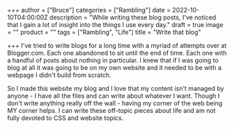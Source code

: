 +++
author = ["Bruce"]
categories = ["Rambling"]
date = 2022-10-10T04:00:00Z
description = "While writing these blog posts, I've noticed that I gain a lot of insight into the things I use every day."
draft = true
image = ""
product = ""
tags = ["Rambling", "Life"]
title = "Write that blog"

+++
I've tried to write blogs for a long time with a myriad of attempts over at Blogger.com. Each one abandoned to sit until the end of time. Each one with a handful of posts about nothing in particular. I knew that if I was going to blog at all it was going to be on my own website and it needed to be with a webpage I didn't build from scratch.

So I made this website my blog and I love that my content isn't managed by anyone - I have all the files and can write about whatever I want. Though I don't write anything really off the wall - having my corner of the web being <span style="text-transform: uppercase">my</span> corner helps. I can write these off-topic pieces about life and am not fully devoted to CSS and website topics.